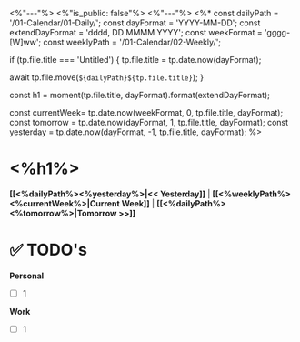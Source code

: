 <%"---"%>
<%"is_public: false"%>
<%"---"%>
<%*
const dailyPath = '/01-Calendar/01-Daily/';
const dayFormat = 'YYYY-MM-DD';
const extendDayFormat = 'dddd, DD MMMM YYYY';
const weekFormat = 'gggg-[W]ww';
const weeklyPath = '/01-Calendar/02-Weekly/';

if (tp.file.title === 'Untitled') {
  tp.file.title = tp.date.now(dayFormat);

  await tp.file.move(`${dailyPath}${tp.file.title}`);
}

const h1 = moment(tp.file.title, dayFormat).format(extendDayFormat);

const currentWeek= tp.date.now(weekFormat, 0, tp.file.title, dayFormat);
const tomorrow = tp.date.now(dayFormat, 1, tp.file.title, dayFormat);
const yesterday = tp.date.now(dayFormat, -1, tp.file.title, dayFormat);
%>
# <%h1%>

**[[<%dailyPath%><%yesterday%>|<< Yesterday]]** | **[[<%weeklyPath%><%currentWeek%>|Current Week]]** | **[[<%dailyPath%><%tomorrow%>|Tomorrow >>]]**

# ✅ TODO's

**Personal**
- [ ] 1

**Work**
- [ ] 1